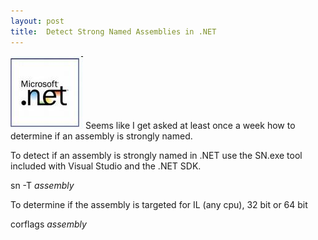 ```yaml
---
layout: post
title:  Detect Strong Named Assemblies in .NET
---
```

[![image](/cdn/images/blog/DetectStrongNamedAssembliesin.NET_A51C/image_thumb.png)](/cdn/images/blog/DetectStrongNamedAssembliesin.NET_A51C/image.png) Seems like I get asked at least once a week how to determine if an assembly is strongly named. 

To detect if an assembly is strongly named in .NET use the SN.exe tool included with Visual Studio and the .NET SDK.

sn -T _assembly_

To determine if the assembly is targeted for IL (any cpu), 32 bit or 64 bit

corflags _assembly_
